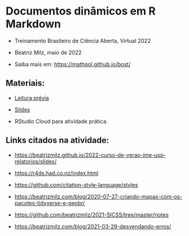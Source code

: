 # Documentos dinâmicos em R Markdown

- Treinamento Brasileiro de Ciência Aberta, Virtual 2022

- Beatriz Milz, maio de 2022

- Saiba mais em: https://mathpol.github.io/bost/

## Materiais:

- [Leitura prévia](https://github.com/beatrizmilz/2022-Treinamento-Brasileiro-de-Ciencia-Aberta/blob/main/material_pdf/Documentos_dinamicos_em_RMarkdown.pdf)

- [Slides](https://beatrizmilz.github.io/2022-Treinamento-Brasileiro-de-Ciencia-Aberta/slides/)

- RStudio Cloud para atividade prática.

## Links citados na atividade:

- https://beatrizmilz.github.io/2022-curso-de-verao-ime-usp-relatorios/slides/

- https://r4ds.had.co.nz/index.html

- https://github.com/citation-style-language/styles

- https://beatrizmilz.com/blog/2020-07-27-criando-mapas-com-os-pacotes-tidyverse-e-geobr/

- https://github.com/beatrizmilz/2021-SICSS/tree/master/notes

- https://beatrizmilz.com/blog/2021-03-29-desvendando-erros/
